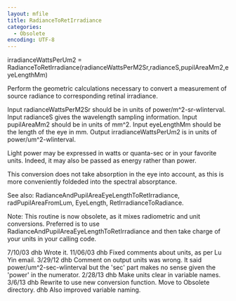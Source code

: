 ```yaml
---
layout: mfile
title: RadianceToRetIrradiance
categories:
  - Obsolete
encoding: UTF-8
---
```


irradianceWattsPerUm2 = RadianceToRetIrradiance(radianceWattsPerM2Sr,radianceS,pupilAreaMm2,eyeLengthMm)

Perform the geometric calculations necessary to convert a measurement of source
radiance to corresponding retinal irradiance.

  Input radianceWattsPerM2Sr should be in units of power/m^2-sr-wlinterval.
  Input radianceS gives the wavelength sampling information.
  Input pupilAreaMm2 should be in units of mm^2.
  Input eyeLengthMm should be the length of the eye in mm.
  Output irradianceWattsPerUm2 is in units of power/um^2-wlinterval.

  Light power may be expressed in watts or quanta-sec or in your
  favorite units.  Indeed, it may also be passed as energy rather
  than power.

This conversion does not take absorption in the eye into account,
as this is more conveniently foldeded into the spectral absorptance.

See also: RadianceAndPupilAreaEyeLengthToRetIrradiance, radPupilAreaFromLum, EyeLength, RetIrradianceToRadiance.

Note: This routine is now obsolete, as it mixes radiometric and unit conversions.  Preferred is to
use RadianceAndPupilAreaEyeLengthToRetIrradiance and then take charge of your units in your
calling code.

7/10/03  dhb  Wrote it.
11/06/03 dhb  Fixed comments about units, as per Lu Yin email.
3/29/12  dhb  Comment on output units was wrong.  It said power/um^2-sec-wlinterval
              but the 'sec' part makes no sense given the 'power' in the numerator.
2/28/13  dhb  Make units clear in variable names.
3/6/13   dhb  Rewrite to use new conversion function.  Move to Obsolete directory.
         dhb  Also improved variable naming.
